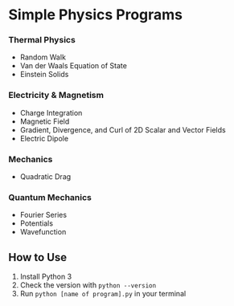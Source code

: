 # Simple Physics Programs 
### Thermal Physics
 - Random Walk
 - Van der Waals Equation of State
 - Einstein Solids

### Electricity & Magnetism
 - Charge Integration
 - Magnetic Field
 - Gradient, Divergence, and Curl of 2D Scalar and Vector Fields
 - Electric Dipole

### Mechanics
- Quadratic Drag

### Quantum Mechanics
- Fourier Series
- Potentials
- Wavefunction

## How to Use
 1. Install Python 3
 2. Check the version with ```python --version```
 3. Run ```python [name of program].py``` in your terminal
